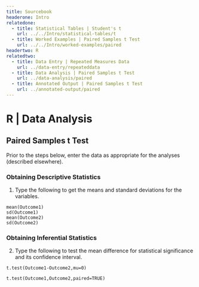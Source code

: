 ```yaml
---
title: Sourcebook
headerone: Intro
relatedone:
  - title: Statistical Tables | Student's t
    url: ../../Intro/statistical-tables/t
  - title: Worked Examples | Paired Samples t Test
    url: ../../Intro/worked-examples/paired
headertwo: R
relatedtwo:
  - title: Data Entry | Repeated Measures Data
    url: ../data-entry/repeateddata
  - title: Data Analysis | Paired Samples t Test
    url: ../data-analysis/paired
  - title: Annotated Output | Paired Samples t Test
    url: ../annotated-output/paired
---
```


# R | Data Analysis

## Paired Samples t Test

Prior to the steps below, enter the data as appropriate for the analyses (described elsewhere).

### Obtaining Descriptive Statistics

1. Type the following to get the means and standard deviations for the variables.

```{r}
mean(Outcome1)
sd(Outcome1)
mean(Outcome2)
sd(Outcome2)
```

### Obtaining Inferential Statistics

2. Type the following to test the mean difference for statistical significance and its confidence interval.

```{r}
t.test(Outcome1-Outcome2,mu=0)
```

```{r}
t.test(Outcome1,Outcome2,paired=TRUE)
```
